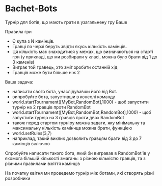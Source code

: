 # Bachet-Bots
Турнір для ботів, що мають грати в узагальнену гру Баше

Правила гри
- Є купа з N камінців. 
- Гравці по черзі беруть звідти якусь кількість камінців. 
- Ця кількість має знаходитися у межах, що визначаються на старті гри  (у прикладі, що ми розбирали у класі, можна було брати від 1 до 3 каменів)
- Виграє той гравець, хто зміг зробити останній хід
- Гравців може бути більше ніж 2

Ваша задача:
- написати свого бота, унаслідувавши його від Bot.
- випробуйте бота, запустивши в консолі команду 
- world.startTournament([MyBot,RandomBot],1000) - щоб запустити турнір на 2 гравців проти RandomBot
- world.startTournament([MyBot,RandomBot,RandomBot],1000) - щоб запустити турнір на 3 гравців проти двох RandomBot
- також перед стартом турніру можна задати, яку мінімальну та максимальну кількість камінчцв можна брати, функцією 
- world.setRules(3,7)
- наприклад, такий виклик дозволить гравцям брати від 3 до 7 камінців включно

Спробуйте написати такого бота, який би вигравав в RandomBot'ів у якомога більшій кількості змагань: з різною кількістю гравців, та з різними правилами взяття камінців

На початку квітня ми проведемо турнір між ботами, які створять різні розробники

